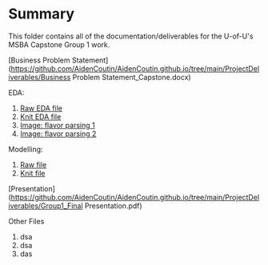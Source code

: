 # Summary
This folder contains all of the documentation/deliverables for the U-of-U's MSBA Capstone Group 1 work.

[Business Problem Statement](https://github.com/AidenCoutin/AidenCoutin.github.io/tree/main/ProjectDeliverables/Business Problem Statement_Capstone.docx)

EDA:
1. [Raw EDA file](https://github.com/AidenCoutin/AidenCoutin.github.io/tree/main/ProjectDeliverables/Group1_EDA_HTML.Rmd)
2. [Knit EDA file](https://github.com/AidenCoutin/AidenCoutin.github.io/tree/main/ProjectDeliverables/Group1_EDA_HTML.html)
3. [Image: flavor parsing 1](https://github.com/AidenCoutin/AidenCoutin.github.io/tree/main/ProjectDeliverables/FW_p1_AidenSupplemental.png)
4. [Image: flavor parsing 2](https://github.com/AidenCoutin/AidenCoutin.github.io/tree/main/ProjectDeliverables/FW_p2_AidenSupplemental.png)

Modelling:
1. [Raw file](https://github.com/AidenCoutin/AidenCoutin.github.io/tree/main/ProjectDeliverables/Group1_FinalModel_r3.Rmd)
2. [Knit file](https://github.com/AidenCoutin/AidenCoutin.github.io/tree/main/ProjectDeliverables/Group1_FinalModel_r3.html)

[Presentation](https://github.com/AidenCoutin/AidenCoutin.github.io/tree/main/ProjectDeliverables/Group1_Final Presentation.pdf)

Other Files
1. dsa
2. dsa
3. das



